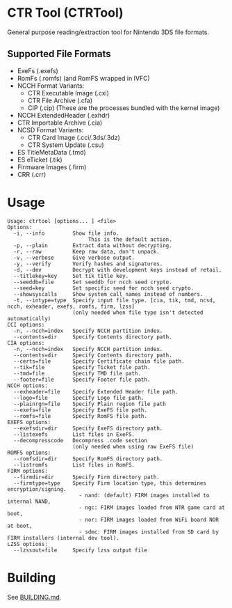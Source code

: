 # CTR Tool (CTRTool)
General purpose reading/extraction tool for Nintendo 3DS file formats.

## Supported File Formats
* ExeFs (.exefs)
* RomFs (.romfs) (and RomFS wrapped in IVFC)
* NCCH Format Variants:
  * CTR Executable Image (.cxi)
  * CTR File Archive (.cfa)
  * CIP (.cip) (These are the processes bundled with the kernel image)
* NCCH ExtendedHeader (.exhdr)
* CTR Importable Archive (.cia)
* NCSD Format Variants:
  * CTR Card Image (.cci/.3ds/.3dz)
  * CTR System Update (.csu)
* ES TitleMetaData (.tmd)
* ES eTicket (.tik)
* Firmware Images (.firm)
* CRR (.crr)


# Usage
```
Usage: ctrtool [options... ] <file>
Options:
  -i, --info         Show file info.
                          This is the default action.
  -p, --plain        Extract data without decrypting.
  -r, --raw          Keep raw data, don't unpack.
  -v, --verbose      Give verbose output.
  -y, --verify       Verify hashes and signatures.
  -d, --dev          Decrypt with development keys instead of retail.
  --titlekey=key     Set tik title key.
  --seeddb=file      Set seeddb for ncch seed crypto.
  --seed=key         Set specific seed for ncch seed crypto.
  --showsyscalls     Show system call names instead of numbers.
  -t, --intype=type  Specify input file type. [cia, tik, tmd, ncsd, ncch, exheader, exefs, romfs, firm, lzss]
                     (only needed when file type isn't detected automatically)
CCI options:
  -n, --ncch=index   Specify NCCH partition index.
  --contents=dir     Specify Contents directory path.
CIA options:
  -n, --ncch=index   Specify NCCH partition index.
  --contents=dir     Specify Contents directory path.
  --certs=file       Specify Certificate chain file path.
  --tik=file         Specify Ticket file path.
  --tmd=file         Specify TMD file path.
  --footer=file      Specify Footer file path.
NCCH options:
  --exheader=file    Specify Extended Header file path.
  --logo=file        Specify Logo file path.
  --plainrgn=file    Specify Plain region file path
  --exefs=file       Specify ExeFS file path.
  --romfs=file       Specify RomFS file path.
EXEFS options:
  --exefsdir=dir     Specify ExeFS directory path.
  --listexefs        List files in ExeFS.
  --decompresscode   Decompress .code section
                     (only needed when using raw ExeFS file)
ROMFS options:
  --romfsdir=dir     Specify RomFS directory path.
  --listromfs        List files in RomFS.
FIRM options:
  --firmdir=dir      Specify Firm directory path.
  --firmtype=type    Specify Firm location type, this determines encryption/signing.
                       - nand: (default) FIRM images installed to internal NAND,
                       - ngc: FIRM images loaded from NTR game card at boot,
                       - nor: FIRM images loaded from WiFi board NOR at boot,
                       - sdmc: FIRM images installed from SD card by FIRM installers (internal dev tool).
LZSS options:
  --lzssout=file     Specify lzss output file
```

# Building
See [BUILDING.md](/BUILDING.md).